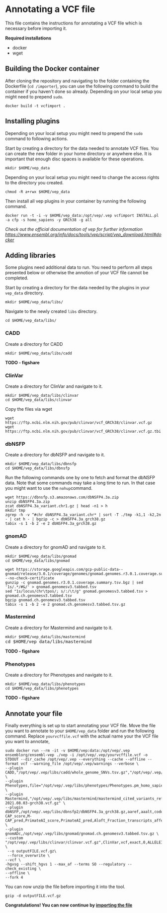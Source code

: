 # Annotating a VCF file
This file contains the instructions for annotating a VCF file which is necessary before importing it.

**Required installations**
- docker
- wget

## Building the Docker container
After cloning the repository and navigating to the folder containing the Dockerfile (``cd /importer``), you can use the following command to build the container if you haven't done so already. Depending on your local setup you might need to prepend `sudo`.

<pre><code>docker build -t vcfimport .</code></pre>

## Installing plugins

Depending on your local setup you might need to prepend the ``sudo`` command to following actions.

Start by creating a directory for the data needed to annotate VCF files. You can create the new folder in your home directory or anywhere else.
It is important that enough disc spaces is available for these operations.
<pre><code>mkdir $HOME/vep_data</code></pre>

Depending on your local setup you might need to change the access rights to the directory you created.
<pre><code>chmod -R a+rwx $HOME/vep_data</code></pre>

Then install all vep plugins in your container by running the following command.
<pre><code>docker run -t -i -v $HOME/vep_data:/opt/vep/.vep vcfimport INSTALL.pl -a cfp -s homo_sapiens -y GRCh38 -g all</code></pre>

*Check out the official documentation of vep for further information https://www.ensembl.org/info/docs/tools/vep/script/vep_download.html#docker*

## Adding libraries

Some plugins need additional data to run. You need to perform all steps presented below or otherwise the annotion of your VCF file cannot be completed.

Start by creating a directory for the data needed by the plugins in your ``vep_data`` directory.
<pre><code>mkdir $HOME/vep_data/libs/</code></pre>

Navigate to the newly created ``libs`` directory.
<pre><code>cd $HOME/vep_data/libs/</code></pre>

### CADD

Create a directory for CADD
<pre><code>mkdir $HOME/vep_data/libs/cadd</code></pre>

**TODO - figshare**

### ClinVar

Create a directory for ClinVar and navigate to it.
<pre><code>mkdir $HOME/vep_data/libs/clinvar
cd $HOME/vep_data/libs/clinvar</code></pre>

Copy the files via wget
<pre><code>wget https://ftp.ncbi.nlm.nih.gov/pub/clinvar/vcf_GRCh38/clinvar.vcf.gz
wget https://ftp.ncbi.nlm.nih.gov/pub/clinvar/vcf_GRCh38/clinvar.vcf.gz.tbi</code></pre>

### dbNSFP

Create a directory for dbNSFP and navigate to it.
<pre><code>mkdir $HOME/vep_data/libs/dbnsfp
cd $HOME/vep_data/libs/dbnsfp</code></pre>

Run the following commands one by one to fetch and format the dbNSFP data. Note that some commands may take a long time to run. In that case you might want to use the ``nohup``command.
<pre><code>wget https://dbnsfp.s3.amazonaws.com/dbNSFP4.3a.zip
unzip dbNSFP4.3a.zip
zcat dbNSFP4.3a_variant.chr1.gz | head -n1 > h
mkdir tmp
zgrep -h -v ^#chr dbNSFP4.3a_variant.chr* | sort -T ./tmp -k1,1 -k2,2n - | cat h - | bgzip -c > dbNSFP4.3a_grch38.gz
tabix -s 1 -b 2 -e 2 dbNSFP4.3a_grch38.gz
</code></pre>

### gnomAD

Create a directory for gnomAD and navigate to it.
<pre><code>mkdir $HOME/vep_data/libs/gnomad
cd $HOME/vep_data/libs/gnomad</code></pre>

<pre><code>wget https://storage.googleapis.com/gcp-public-data--gnomad/release/3.0.1/coverage/genomes/gnomad.genomes.r3.0.1.coverage.summary.tsv.bgz  --no-check-certificate
gunzip -c gnomad.genomes.r3.0.1.coverage.summary.tsv.bgz | sed '1s/.*/#&/' > gnomad.genomesv3.tabbed.tsv
sed "1s/locus/chr\tpos/; s/:/\t/g" gnomad.genomesv3.tabbed.tsv > gnomad.ch.genomesv3.tabbed.tsv
bgzip gnomad.ch.genomesv3.tabbed.tsv 
tabix -s 1 -b 2 -e 2 gnomad.ch.genomesv3.tabbed.tsv.gz
</code></pre>

### Mastermind

Create a directory for Mastermind and navigate to it.
<pre><code>mkdir $HOME/vep_data/libs/mastermind</code>
cd $HOME/vep_data/libs/mastermind</pre>

**TODO - figshare**

### Phenotypes

Create a directory for Phenotypes and navigate to it.
<pre><code>mkdir $HOME/vep_data/libs/phenotypes
cd $HOME/vep_data/libs/phenotypes</code></pre>

**TODO - figshare**

## Annotate your file

Finally everything is set up to start annotating your VCF file.
Move the file you want to annotate to your ``$HOME/vep_data`` folder and run the following command. Replace ``yourvcffile.vcf`` with the actual name your the VCF file you want to annotate,

<pre><code>sudo docker run --rm -it -v $HOME/vep:data:/opt/vep/.vep ensemblorg/ensembl-vep ./vep -i /opt/vep/.vep/yourvcffile.vcf -o STDOUT --dir_cache /opt/vep/.vep --everything --cache --offline --format vcf --warning_file /opt/vep/.vep/warnings --verbose \
--plugin CADD,"/opt/vep/.vep/libs/cadd/whole_genome_SNVs.tsv.gz","/opt/vep/.vep/libs/cadd/gnomad.genomes.r3.0.indel.tsv.gz" \
--plugin Phenotypes,file="/opt/vep/.vep/libs/phenotypes/Phenotypes.pm_homo_sapiens_102_GRCh38.gvf.gz",include_types=Gene \
--plugin Mastermind,"/opt/vep/.vep/libs/mastermind/mastermind_cited_variants_reference-2021.08.03-grch38.vcf.gz" \
--plugin dbNSFP,/opt/vep/.vep/libs/dbnsfp2/dbNSFP4.3a_grch38.gz,aaref,aaalt,codonpos,SIFT4G_score,Polyphen2_HDIV_score,Polyphen2_HDIV_pred,LRT_score,LRT_pred,MutationTaster_score,MutationTaster_pred,MutationTaster_AAE,FATHMM_score,FATHMM_pred,MetaSVM_score,MetaSVM_pred,MetaLR_score,MetaLR_pred,Reliability_index,M-CAP_score,M-CAP_pred,PrimateAI_score,PrimateAI_pred,Aloft_Fraction_transcripts_affected,DANN_score,VEST4_score,REVEL_score,MVP_score,Aloft_prob_Recessive,Aloft_prob_Dominant,Aloft_pred,GERP++_RS,clinvar_OMIM_id,Interpro_domain \
--plugin gnomADc,/opt/vep/.vep/libs/gnomad/gnomad.ch.genomesv3.tabbed.tsv.gz \
--custom "/opt/vep/.vep/libs/clinvar/clinvar.vcf.gz",ClinVar,vcf,exact,0,ALLELEID,CLNSIG,CLNREVSTAT,CLNDN,CLNDISDB,CLNDNINCL,CLNDISDBINCL,CLNHGVS,CLNSIGCONF,CLNSIGINCL,CLNVC,CLNVCSO,CLNVI,DBVARID,GENEINFO,MC,ORIGIN,RS,SSR \
 --o outputFILE.vcf.gz\
 --force_overwrite \
--vcf \
-hgvsg --shift_hgvs 1 --max_af --terms SO --regulatory --check_existing \
--offline \
--fork 4
</code></pre>

You can now unzip the file before importing it into the tool.
<pre><code>gzip -d outputFILE.vcf.gz</code></pre>

**Congratulations! You can now continue by [importing the file](README.md#import-the-file)**
